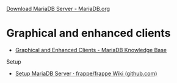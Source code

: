 


[Download MariaDB Server - MariaDB.org](https://mariadb.org/download/?t=mariadb&p=mariadb&r=10.11.7&os=Linux&cpu=x86_64&pkg=tar_gz&i=systemd&m=vpsFree)
# Graphical and enhanced clients
- [Graphical and Enhanced Clients - MariaDB Knowledge Base](https://mariadb.com/kb/en/graphical-and-enhanced-clients/)

Setup
- [Setup MariaDB Server · frappe/frappe Wiki (github.com)](https://github.com/frappe/frappe/wiki/Setup-MariaDB-Server)
